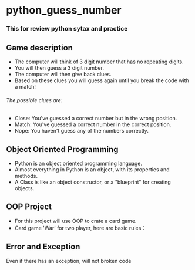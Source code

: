 # python_guess_number
### This for review python sytax and practice
## Game description
* The computer will think of 3 digit number that has no repeating digits.
* You will then guess a 3 digit number.
* The computer will then give back clues.
* Based on these clues you will guess again until you break the code with a match!
###### The possible clues are:
* Close: You've guessed a correct number but in the wrong position.
* Match: You've guessed a correct number in the correct position.
* Nope: You haven't guess any of the numbers correctly.

## Object Oriented Programming
* Python is an object oriented programming language.
* Almost everything in Python is an object, with its properties and methods.
* A Class is like an object constructor, or a "blueprint" for creating objects.

## OOP Project
* For this project will use OOP to crate a card game.
* Card game 'War' for two player, here are basic rules：

## Error and Exception
Even if there has an exception, will not broken code